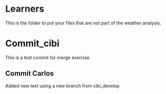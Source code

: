 # Learners

This is the folder to put your files that are not part of the weather
analysis.


# Commit_cibi
This is a test commit for merge exercise.


## Commit Carlos 
Added new text using a new branch from cibi_develop
